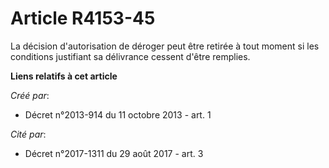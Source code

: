 # Article R4153-45

La décision d'autorisation de déroger peut être retirée à tout moment si les conditions justifiant sa délivrance cessent
d'être remplies.

**Liens relatifs à cet article**

_Créé par_:

  - Décret n°2013-914 du 11 octobre 2013 - art. 1

_Cité par_:

  - Décret n°2017-1311 du 29 août 2017 - art. 3
